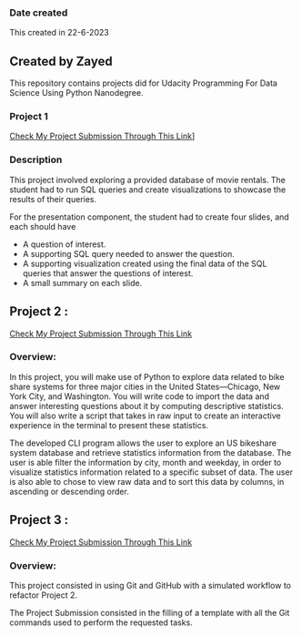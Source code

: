 
### Date created
This created in 22-6-2023

## Created by Zayed

This repository contains projects did for Udacity Programming For Data Science Using Python Nanodegree.


### Project 1
[Check My Project Submission Through This Link](https://github.com/zayed1/pdsnd_github/tree/master/project%201)]

### Description
This project involved exploring a provided database of movie rentals. The student had to run SQL queries and create visualizations to showcase the results of their queries.

For the presentation component, the student had to create four slides, and each should have 
* A question of interest.
* A supporting SQL query needed to answer the question.
* A supporting visualization created using the final data of the SQL queries that answer the questions of interest.
* A small summary on each slide.

## Project 2 :
[Check My Project Submission Through This Link](https://github.com/zayed1/pdsnd_github/tree/master/project%202)

### Overview:

In this project, you will make use of Python to explore data related to bike share systems for three major cities in the United States—Chicago, New York City, and Washington. You will write code to import the data and answer interesting questions about it by computing descriptive statistics. You will also write a script that takes in raw input to create an interactive experience in the terminal to present these statistics.

The developed CLI program allows the user to explore an US bikeshare system database and retrieve statistics information from the database. The user is able filter the information by city, month and weekday, in order to visualize statistics information related to a specific subset of data. The user is also able to chose to view raw data and to sort this data by columns, in ascending or descending order.


## Project 3 :
[Check My Project Submission Through This Link](https://github.com/zayed1/pdsnd_github/tree/documentation/project%203%20Github)

### Overview:

This project consisted in using Git and GitHub with a simulated workflow to refactor Project 2.

The Project Submission consisted in the filling of a template with all the Git commands used to perform the requested tasks.
